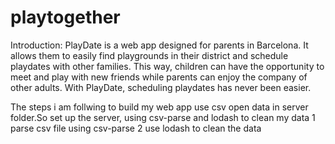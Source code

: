 # playtogether
Introduction: 
PlayDate is a web app designed for parents in Barcelona. It allows them to easily find playgrounds in their district and schedule playdates with other families. This way, children can have the opportunity to meet and play with new friends while parents can enjoy the company of other adults. With PlayDate, scheduling playdates has never been easier.

The steps i am follwing to build my web app
use csv open data in server folder.So set up the server, using csv-parse and lodash to clean my data
1 parse csv file using csv-parse
2 use lodash to clean the data
